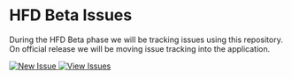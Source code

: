 # HFD Beta Issues
During the HFD Beta phase we will be tracking issues using this repository. On official release we will be moving issue tracking into the application.

[<picture>
  <source media="(prefers-color-scheme: dark)" srcset="https://legal-loli.art/HQDKH0TskB.png">
  <img alt="New Issue" src="https://legal-loli.art/hNDjLzZzwi.png">
</picture>](https://github.com/HomeForDiscord/beta-issues/issues/new/choose)
[<picture>
  <source media="(prefers-color-scheme: dark)" srcset="https://legal-loli.art/ncPL9CdA6Q.png">
  <img alt="View Issues" src="https://legal-loli.art/OZikBzlqdN.png">
</picture>](https://github.com/HomeForDiscord/beta-issues/issues)



